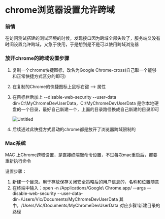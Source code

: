# chrome浏览器设置允许跨域

### **前情**

在访问测试搭建的测试环境的时候，发现接口因为跨域全部失败了，服务端又没有时间设置允许跨域，又急于使用，于是想到是不是可以使用跨域浏览器

### 放开chrome的跨域设置步骤

1. 复制一个chrome快捷图标，改名为Google Chrome-cross(自己取一个能够和正常快捷方式区分的即可)
2. 在复制的Chrome的快捷图标上鼠标右键 --> 属性 
3. 在目标栏后加上 --disable-web-security --user-data dir=C:\MyChromeDevUserData，C:\MyChromeDevUserData 是你本地硬盘的一个目录，最好自己新建一个，上面的目录路径换成自己新建的目录即可

    ![Untitled](chrome%E6%B5%8F%E8%A7%88%E5%99%A8%E8%AE%BE%E7%BD%AE%E5%85%81%E8%AE%B8%E8%B7%A8%E5%9F%9F%20c1e453015a15455d9bca1f751468d551/Untitled.png)

4. 后续通过此快捷方式启动的chrome都是放开了浏览器跨域限制的

### Mac系统

MAC 上Chrome跨域设置，是直接终端敲命令设置，不过每次mac重启后，都要重新执行命令

设置步骤：

1. 新建一个目录。用于存放保存关闭安全策略后的用户信息的，名称和位置随意
2. 在终端中输入：open -n /Applications/Google\ Chrome.app/ --args --disable-web-security --user-data-dir=/Users/Vic/Documents/MyChromeDevUserData
其中，/Users/Vic/Documents/MyChromeDevUserData 对应步骤1新建目录的路径